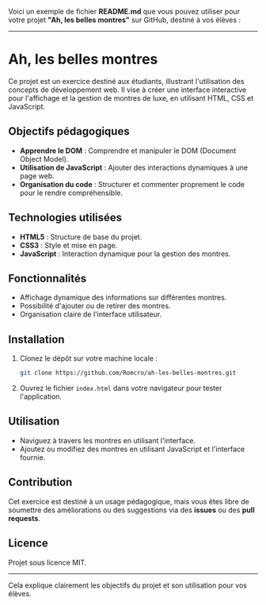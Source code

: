 Voici un exemple de fichier **README.md** que vous pouvez utiliser pour votre projet **"Ah, les belles montres"** sur GitHub, destiné à vos élèves :

---

# Ah, les belles montres

Ce projet est un exercice destiné aux étudiants, illustrant l'utilisation des concepts de développement web. Il vise à créer une interface interactive pour l'affichage et la gestion de montres de luxe, en utilisant HTML, CSS et JavaScript.

## Objectifs pédagogiques

- **Apprendre le DOM** : Comprendre et manipuler le DOM (Document Object Model).
- **Utilisation de JavaScript** : Ajouter des interactions dynamiques à une page web.
- **Organisation du code** : Structurer et commenter proprement le code pour le rendre compréhensible.

## Technologies utilisées

- **HTML5** : Structure de base du projet.
- **CSS3** : Style et mise en page.
- **JavaScript** : Interaction dynamique pour la gestion des montres.

## Fonctionnalités

- Affichage dynamique des informations sur différentes montres.
- Possibilité d'ajouter ou de retirer des montres.
- Organisation claire de l'interface utilisateur.

## Installation

1. Clonez le dépôt sur votre machine locale :
   ```bash
   git clone https://github.com/Romcro/ah-les-belles-montres.git
   ```

2. Ouvrez le fichier `index.html` dans votre navigateur pour tester l'application.

## Utilisation

- Naviguez à travers les montres en utilisant l'interface.
- Ajoutez ou modifiez des montres en utilisant JavaScript et l'interface fournie.

## Contribution

Cet exercice est destiné à un usage pédagogique, mais vous êtes libre de soumettre des améliorations ou des suggestions via des **issues** ou des **pull requests**.

## Licence

Projet sous licence MIT.

---

Cela explique clairement les objectifs du projet et son utilisation pour vos élèves.

